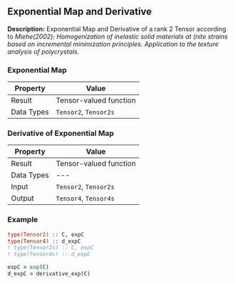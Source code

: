 ## Exponential Map and Derivative

**Description:** Exponential Map and Derivative of a rank 2 Tensor according to *Miehe(2002): Homogenization of inelastic solid materials at (nite strains based on incremental minimization principles. Application to the texture analysis of polycrystals*.

### Exponential Map
| Property   | Value                  |
| ---        | ---                    |
| Result     | Tensor-valued function |
| Data Types | `Tensor2`, `Tensor2s`  |

### Derivative of Exponential Map
| Property   | Value                  |
| ---        | ---                    |
| Result     | Tensor-valued function |
| Data Types | ---                    |
| Input      | `Tensor2`, `Tensor2s`  |
| Output     | `Tensor4`, `Tensor4s`  |

### Example

```fortran
type(Tensor2) :: C, expC
type(Tensor4) :: d_expC
! type(Tensor2s) :: C, expC
! type(Tensor4s) :: d_expC

expC = exp(C)
d_expC = derivative_exp(C)
```
